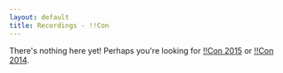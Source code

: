 ```yaml
---
layout: default
title: Recordings - !!Con
---
```


There's nothing here yet!  Perhaps you're looking for
[!!Con 2015](2015/) or [!!Con 2014](2014/).
